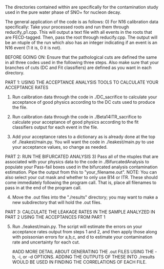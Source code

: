 The directories contained within are specifically for the contamination study used
in the pure water phase of SNO+ for nucleon decay.

The general application of the code is as follows:
  0) For N16 calibration data specifically:
     Take your processed roots and run them through reducify_p1.cpp.  This will
     output a text file with all events in the roots that are FECD-tagged. Then,
     pass the root through reducify.cpp.  The output will be an ntuple of the
     run which also has an integer indicating if an event is an N16 event (1 it is,
     0 it is not).

BEFORE GOING ON: Ensure that the pathological cuts are defined the same in all
three codes used in the following three steps.  Also make sure that your branches
of cuts (DC and Fit classifiers) are defined as you want in each directory.

  PART 1: USING THE ACCEPTANCE ANALYSIS TOOLS TO CALCULATE YOUR ACCEPTANCE RATES

  1) Run calibration data through the code in ./DC_sacrifice to calculate your
     acceptance of good physics according to the DC cuts used to produce the file.
  2) Run calibration data through the code in ./Beta14ITR_sacrifice to calculate
     your acceptance of good physics according to the fit classifiers output
     for each event in the file.

  3) Add your acceptance rates to a dictionary as is already done at the top of
     ./leakest/main.py.  You will want the code in ./leakest/main.py to use
     your acceptance values, so change as needed.

  PART 2: RUN THE BIFURCATED ANALYSIS 
  3) Pass all of the ntuples that are associated with your physics data 
     to the code in ./BifurcatedAnalysis to populate your
     Pass-fail boxes used in the bifurcated analysis contamination estimation.
     Pipe the output from this to "your_filename.out".
     NOTE: You can also select your cut mask and whether to only use B14 or ITR.
     These should come immediately following the program call.  That is, place
     all filenames to pass in at the end of the program call.

  4) Move the .out files into the "./results" directory; you may want to
     make a new subdirectory that will hold the .out files.

  PART 3: CALCULATE THE LEAKAGE RATES IN THE SAMPLE ANALYZED IN PART 2 USING
  THE ACCEPTANCES FROM PART 1

  5) Run ./leakest/main.py.  The script will estimate the errors on your
     acceptance rates output from steps 1 and 2, and then apply those along with
     poissonian errors for a,b,c, and d to estimate your contamination rate and
     uncertainty for each cut.
     
     #ADD MORE DETAIL ABOUT GENERATING THE .out FILES USING THE -b, -i, or
     -d OPTIONS.  ADDING THE OUTPUTS OF THESE INTO ./results WOULD BE USED IN
     FINDING THE CORRELATIONS OF EACH FILE.
